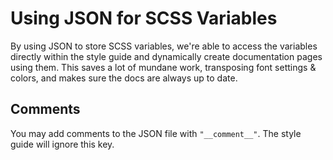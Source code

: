 # Using JSON for SCSS Variables

By using JSON to store SCSS variables, we're able to access the variables directly within the style guide and dynamically create documentation pages using them. This saves a lot of mundane work, transposing font settings &amp; colors, and makes sure the docs are always up to date.

## Comments

You may add comments to the JSON file with `"__comment__"`. The style guide will ignore this key.
